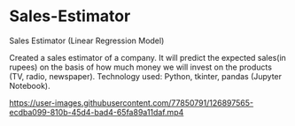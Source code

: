 # Sales-Estimator
Sales Estimator (Linear Regression Model)

Created a sales estimator of a company. It will predict the expected sales(in rupees) on the basis of how much money we will invest on the products (TV, radio, newspaper).
Technology used: Python, tkinter, pandas (Jupyter Notebook).



https://user-images.githubusercontent.com/77850791/126897565-ecdba099-810b-45d4-bad4-65fa89a11daf.mp4

